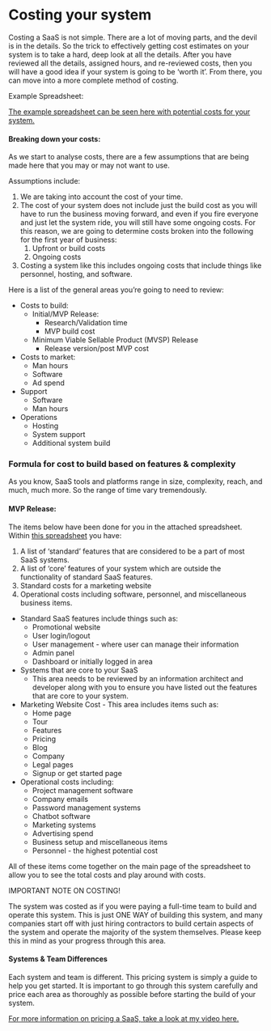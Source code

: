 # Costing your system

Costing a SaaS is not simple. There are a lot of moving parts, and the devil is in the details. So the trick to effectively getting cost estimates on your system is to take a hard, deep look at all the details. After you have reviewed all the details, assigned hours, and re-reviewed costs, then you will have a good idea if your system is going to be ‘worth it’. From there, you can move into a more complete method of costing.  


Example Spreadsheet:

[The example spreadsheet can be seen here with potential costs for your system.](https://docs.google.com/spreadsheets/d/1qC2h5e_YFvCAAoWA4Vaj1U7k7XPjsUMuqVoLKLAZh0I/edit?usp=sharing)

#### Breaking down your costs:

As we start to analyse costs, there are a few assumptions that are being made here that you may or may not want to use.  


Assumptions include:  


1. We are taking into account the cost of your time.
2. The cost of your system does not include just the build cost as you will have to run the business moving forward, and even if you fire everyone and just let the system ride, you will still have some ongoing costs. For this reason, we are going to determine costs broken into the following for the first year of business:
   1. Upfront or build costs
   2. Ongoing costs
3. Costing a system like this includes ongoing costs that include things like personnel, hosting, and software.

Here is a list of the general areas you’re going to need to review:  


* Costs to build:
  * Initial/MVP Release:
    * Research/Validation time
    * MVP build cost
  * Minimum Viable Sellable Product \(MVSP\) Release
    * Release version/post MVP cost
* Costs to market:
  * Man hours
  * Software
  * Ad spend
* Support
  * Software
  * Man hours
* Operations
  * Hosting
  * System support
  * Additional system build

### Formula for cost to build based on features & complexity

As you know, SaaS tools and platforms range in size, complexity, reach, and much, much more. So the range of time vary tremendously.  


#### MVP Release:

The items below have been done for you in the attached spreadsheet. Within [this spreadsheet](https://docs.google.com/spreadsheets/d/1qC2h5e_YFvCAAoWA4Vaj1U7k7XPjsUMuqVoLKLAZh0I/edit#gid=92137450) you have:  


1. A list of ‘standard’ features that are considered to be a part of most SaaS systems.
2. A list of ‘core’ features of your system which are outside the functionality of standard SaaS features.
3. Standard costs for a marketing website
4. Operational costs including software, personnel, and miscellaneous business items.   

* Standard SaaS features include things such as:
  * Promotional website
  * User login/logout
  * User management - where user can manage their information
  * Admin panel
  * Dashboard or initially logged in area
* Systems that are core to your SaaS
  * This area needs to be reviewed by an information architect and developer along with you to ensure you have listed out the features that are core to your system.
* Marketing Website Cost - This area includes items such as:
  * Home page
  * Tour
  * Features
  * Pricing
  * Blog
  * Company
  * Legal pages
  * Signup or get started page
* Operational costs including:
  * Project management software
  * Company emails
  * Password management systems
  * Chatbot software
  * Marketing systems
  * Advertising spend
  * Business setup and miscellaneous items
  * Personnel - the highest potential cost

All of these items come together on the main page of the spreadsheet to allow you to see the total costs and play around with costs.  


IMPORTANT NOTE ON COSTING!

The system was costed as if you were paying a full-time team to build and operate this system. This is just ONE WAY of building this system, and many companies start off with just hiring contractors to build certain aspects of the system and operate the majority of the system themselves. Please keep this in mind as your progress through this area.

#### Systems & Team Differences

Each system and team is different. This pricing system is simply a guide to help you get started. It is important to go through this system carefully and price each area as thoroughly as possible before starting the build of your system.  


[For more information on pricing a SaaS, take a look at my video here.](https://www.youtube.com/watch?v=oVV5pd2Jkqs)  


